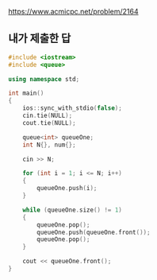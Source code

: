 https://www.acmicpc.net/problem/2164

내가 제출한 답
------------
```cpp
#include <iostream>
#include <queue>

using namespace std;

int main()
{
	ios::sync_with_stdio(false);
	cin.tie(NULL);
	cout.tie(NULL);

	queue<int> queueOne;
	int N{}, num{};

	cin >> N;

	for (int i = 1; i <= N; i++)
	{
		queueOne.push(i);
	}

	while (queueOne.size() != 1)
	{
		queueOne.pop();
		queueOne.push(queueOne.front());
		queueOne.pop();
	}

	cout << queueOne.front();
}
```
